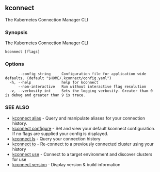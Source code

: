 ## kconnect

The Kubernetes Connection Manager CLI

### Synopsis

The Kubernetes Connection Manager CLI

```
kconnect [flags]
```

### Options

```
      --config string     Configuration file for application wide defaults. (default "$HOME/.kconnect/config.yaml")
  -h, --help              help for kconnect
      --non-interactive   Run without interactive flag resolution
  -v, --verbosity int     Sets the logging verbosity. Greater than 0 is debug and greater than 9 is trace.
```

### SEE ALSO

* [kconnect alias](alias.md)	 - Query and manipulate aliases for your connection history.
* [kconnect configure](configure.md)	 - Set and view your default kconnect configuration. If no flags are supplied your config is displayed.
* [kconnect ls](ls.md)	 - Query your connection history
* [kconnect to](to.md)	 - Re-connect to a previously connected cluster using your history
* [kconnect use](use.md)	 - Connect to a target environment and discover clusters for use
* [kconnect version](version.md)	 - Display version & build information

